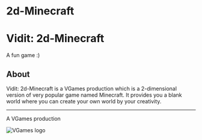 # 2d-Minecraft
# Vidit: 2d-Minecraft
A fun game :)

## About
Vidit: 2d-Minecraft is a VGames production which is a 2-dimensional version of very popular game named Minecraft. It provides you a blank world where you can create your own world by your creativity.

---

A VGames production

![VGames logo](https://github.com/user-attachments/assets/619cd4a1-2127-4d9e-a320-099f9dae360d)
